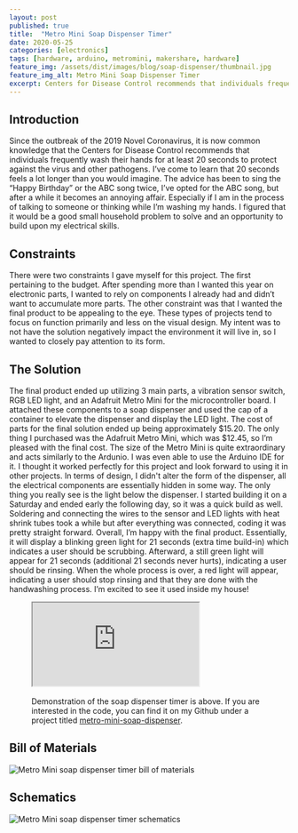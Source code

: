 ```yaml
---
layout: post
published: true
title:  "Metro Mini Soap Dispenser Timer"
date: 2020-05-25
categories: [electronics]
tags: [hardware, arduino, metromini, makershare, hardware]
feature_img: /assets/dist/images/blog/soap-dispenser/thumbnail.jpg
feature_img_alt: Metro Mini Soap Dispenser Timer
excerpt: Centers for Disease Control recommends that individuals frequently wash their hands for at least 20 seconds to protect against the virus and other pathogens. I’ve come to learn that 20 seconds feels a lot longer ...
---
```

## Introduction

Since the outbreak of the 2019 Novel Coronavirus, it is now common knowledge that the Centers for Disease Control recommends that individuals frequently wash their hands for at least 20 seconds to protect against the virus and other pathogens. I’ve come to learn that 20 seconds feels a lot longer than you would imagine. The advice has been to sing the “Happy Birthday” or the ABC song twice, I’ve opted for the ABC song, but after a while it becomes an annoying affair. Especially if I am in the process of talking to someone or thinking while I’m washing my hands. I figured that it would be a good small household problem to solve and an opportunity to build upon my electrical skills.


## Constraints

There were two constraints I gave myself for this project. The first pertaining to the budget. After spending more than I wanted this year on electronic parts, I wanted to rely on components I already had and didn’t want to accumulate more parts. The other constraint was that I wanted the final product to be appealing to the eye. These types of projects tend to focus on function primarily and less on the visual design. My intent was to not have the solution negatively impact the environment it will live in, so I wanted to closely pay attention to its form.

## The Solution

The final product ended up utilizing 3 main parts, a vibration sensor switch, RGB LED light, and an Adafruit Metro Mini for the microcontroller board. I attached these components to a soap dispenser and used the cap of a container to elevate the dispenser and display the LED light. The cost of parts for the final solution ended up being approximately $15.20. The only thing I purchased was the Adafruit Metro Mini, which was $12.45, so I’m pleased with the final cost. The size of the Metro Mini is quite extraordinary and acts similarly to the Ardunio. I was even able to use the Arduino IDE for it. I thought it worked perfectly for this project and look forward to using it in other projects. In terms of design, I didn't alter the form of the dispenser, all the electrical components are essentially hidden in some way. The only thing you really see is the light below the dispenser. I started building it on a Saturday and ended early the following day, so it was a quick build as well. Soldering and connecting the wires to the sensor and LED lights with heat shrink tubes took a while but after everything was connected, coding it was pretty straight forward. Overall, I’m happy with the final product. Essentially, it will display a blinking green light for 21 seconds (extra time build-in) which indicates a user should be scrubbing. Afterward, a still green light will appear for 21 seconds (additional 21 seconds never hurts), indicating a user should be rinsing. When the whole process is over, a red light will appear, indicating a user should stop rinsing and that they are done with the handwashing process. I’m excited to see it used inside my house!

<figure>
  <div class="embed-responsive embed-responsive-4by3">
    <iframe class="embed-responsive-item" src="https://www.youtube.com/embed/M8Oc9HoIEU8"></iframe>
  </div>
  <br>
  <figcaption>Demonstration of the soap dispenser timer is above. If you are interested in the code, you can find it on my Github under a project titled <a target="_blank" href="https://github.com/smithsa/metro-mini-soap-dispenser">metro-mini-soap-dispenser</a>.</figcaption>
</figure>



## Bill of Materials

<img src="{{site.url}}/assets/dist/images/blog/soap-dispenser/bill-of-materials.jpg" alt="Metro Mini soap dispenser timer bill of materials" />


## Schematics

<img src="{{site.url}}/assets/dist/images/blog/soap-dispenser/soap_dispenser_timer_schematic.png" alt="Metro Mini soap dispenser timer schematics" />
